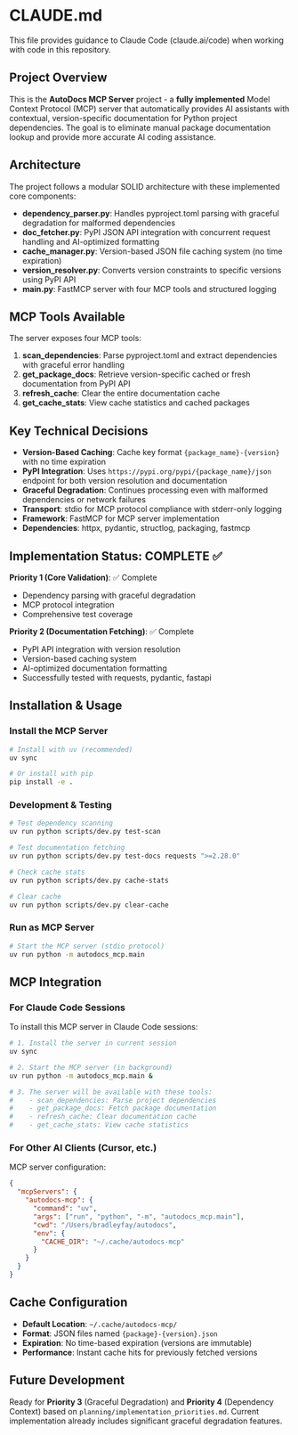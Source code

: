 # CLAUDE.md

This file provides guidance to Claude Code (claude.ai/code) when working with code in this repository.

## Project Overview

This is the **AutoDocs MCP Server** project - a **fully implemented** Model Context Protocol (MCP) server that automatically provides AI assistants with contextual, version-specific documentation for Python project dependencies. The goal is to eliminate manual package documentation lookup and provide more accurate AI coding assistance.

## Architecture

The project follows a modular SOLID architecture with these implemented core components:

- **dependency_parser.py**: Handles pyproject.toml parsing with graceful degradation for malformed dependencies
- **doc_fetcher.py**: PyPI JSON API integration with concurrent request handling and AI-optimized formatting
- **cache_manager.py**: Version-based JSON file caching system (no time expiration)
- **version_resolver.py**: Converts version constraints to specific versions using PyPI API
- **main.py**: FastMCP server with four MCP tools and structured logging

## MCP Tools Available

The server exposes four MCP tools:

1. **scan_dependencies**: Parse pyproject.toml and extract dependencies with graceful error handling
2. **get_package_docs**: Retrieve version-specific cached or fresh documentation from PyPI API  
3. **refresh_cache**: Clear the entire documentation cache
4. **get_cache_stats**: View cache statistics and cached packages

## Key Technical Decisions

- **Version-Based Caching**: Cache key format `{package_name}-{version}` with no time expiration
- **PyPI Integration**: Uses `https://pypi.org/pypi/{package_name}/json` endpoint for both version resolution and documentation
- **Graceful Degradation**: Continues processing even with malformed dependencies or network failures
- **Transport**: stdio for MCP protocol compliance with stderr-only logging
- **Framework**: FastMCP for MCP server implementation
- **Dependencies**: httpx, pydantic, structlog, packaging, fastmcp

## Implementation Status: COMPLETE ✅

**Priority 1 (Core Validation)**: ✅ Complete
- Dependency parsing with graceful degradation
- MCP protocol integration
- Comprehensive test coverage

**Priority 2 (Documentation Fetching)**: ✅ Complete  
- PyPI API integration with version resolution
- Version-based caching system
- AI-optimized documentation formatting
- Successfully tested with requests, pydantic, fastapi

## Installation & Usage

### Install the MCP Server
```bash
# Install with uv (recommended)
uv sync

# Or install with pip
pip install -e .
```

### Development & Testing
```bash
# Test dependency scanning
uv run python scripts/dev.py test-scan

# Test documentation fetching
uv run python scripts/dev.py test-docs requests ">=2.28.0"

# Check cache stats  
uv run python scripts/dev.py cache-stats

# Clear cache
uv run python scripts/dev.py clear-cache
```

### Run as MCP Server
```bash
# Start the MCP server (stdio protocol)
uv run python -m autodocs_mcp.main
```

## MCP Integration

### For Claude Code Sessions
To install this MCP server in Claude Code sessions:

```bash
# 1. Install the server in current session
uv sync

# 2. Start the MCP server (in background)
uv run python -m autodocs_mcp.main &

# 3. The server will be available with these tools:
#    - scan_dependencies: Parse project dependencies 
#    - get_package_docs: Fetch package documentation
#    - refresh_cache: Clear documentation cache
#    - get_cache_stats: View cache statistics
```

### For Other AI Clients (Cursor, etc.)
MCP server configuration:
```json
{
  "mcpServers": {
    "autodocs-mcp": {
      "command": "uv",
      "args": ["run", "python", "-m", "autodocs_mcp.main"],
      "cwd": "/Users/bradleyfay/autodocs",
      "env": {
        "CACHE_DIR": "~/.cache/autodocs-mcp"
      }
    }
  }
}
```

## Cache Configuration

- **Default Location**: `~/.cache/autodocs-mcp/`
- **Format**: JSON files named `{package}-{version}.json`  
- **Expiration**: No time-based expiration (versions are immutable)
- **Performance**: Instant cache hits for previously fetched versions

## Future Development

Ready for **Priority 3** (Graceful Degradation) and **Priority 4** (Dependency Context) based on `planning/implementation_priorities.md`. Current implementation already includes significant graceful degradation features.